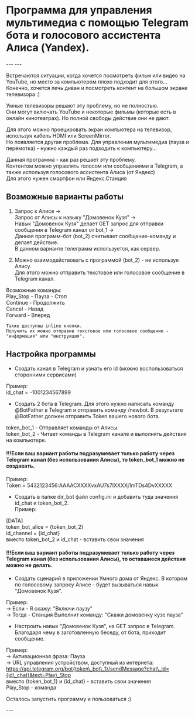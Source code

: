 Программа для управления мультимедиа с помощью Telegram бота и голосового ассистента Алиса (Yandex).
==============================================================

\--- ---

Встречаются ситуации, когда хочется посмотреть фильм или видео на YouTube, но место за компьютером плохо подходит для этого...  
Конечно, хочется лечь диван и посмотреть контент на большом экране телевизора :)  

Умные телевизоры решают эту проблему, но не полностью.  
Они могут включать YouTube и некоторые фильмы (которые есть в онлайн кинотеатрах). Но полной свободы действие они не дают.  

Для этого можно проецировать экран компьютера на телевизор, используя кабель HDMI или ScreenMirror.  
Но появляется другая проблема. Для управления мультимедиа (пауза и перемотка) - нужно каждый раз подходить к компьютеру...  

Данная программа - как раз решает эту проблему.  
Контентом можно управлять голосом или сообщениями в Telegram, а также используя голосового ассистента Алиса (от Яндекс)  
Для этого нужен смартфон или Яндекс.Станция

Возможные варианты работы
-------------------------

1.  Запрос к Алисе ->  
    Запрос от Алисы к навыку "Домовенок Кузя" ->  
    Навык "Домовенок Кузя" делает GET запрос для отправки сообщения в Telegram канал от bot\_1 ->  
    Данная программ-бот (bot\_2) считывает сообщение-команду и делает действие.  
В данном варианте телеграмм используется, как сервер.  


2.  Можно взаимодействовать с программой (bot\_2) - не используя Алису.  
    Для этого можно отправить текстовое или голосовое сообщение в Telegram канал.  

Возможные команды:  
    Play\_Stop - Пауза - Стоп  
    Continue - Продолжить  
    Cancel - Назад  
    Forward - Вперед  

    Также доступны inline кнопки.  
    Получить их можно отправив текстовое или голосовое сообщение - "информация" или "инструкция".  


Настройка программы
-------------------

*   Создать канал в Telegram и узнать его id (можно воспользоваться сторонними сервисами)  

Пример:  
  id\_chat = -1001234567899  


*   Создать 2 бота в Telegram. Для этого нужно написать команду @BotFather в Telegram и отправить команду /newbot. В результате @BotFather должен отправить Token вашего нового бота.  

token\_bot\_1 - Отправляет команды от Алисы.  
token\_bot\_2 - Читает команды в Telegram канале и выполнять действия на компьютере.  
#### !!!Если ваш вариант работы подразумевает только работу через Telegram канал (без использования Алисы), то token\_bot\_1 можно не создавать.

Пример:  
  Token = 5432123456:AAAACXXXXvxAU7s7IXXXXj1mTDs4DvXXXXX  


*   Создать в папке dir\_bot файл config.ini и добавить туда значения id\_chat и token\_bot\_2.  
Пример:  

  \[DATA\]  
  token\_bot\_alice = {token\_bot\_2}  
  id\_channel = {id\_chat}  
вместо token\_bot\_2 и id\_chat - вставить свои значения  


#### !!!Если ваш вариант работы подразумевает только работу через Telegram канал (без использования Алисы), то оставшиеся действия можно не делать.

*   Создать сценарий в приложении Умного дома от Яндекс. В котором по голосовому запросу Алисе - будет вызываться навык "Домовенок Кузя".  

Пример:  
  \-> Если - Я скажу: "Включи паузу"  
  \-> Тогда - Станция Выполнит команду: "Скажи домовенку кузе пауза"  


*   Настроить навык "Домовенок Кузя", на GET запрос в Telegram. Благодаря чему в заготовленную беседу, от бота, приходит сообщение.  

Пример:  
  \-> Активационная фраза: Пауза  
  \-> URL управления устройством, доступный из интернета: https://api.telegram.org/bot{token\_bot\_1}/sendMessage?chat\_id={id\_chat}&text=Play\_Stop  
вместо {token\_bot\_1} и {id\_chat} - вставить свои значения  
Play\_Stop - команда  


Осталось запустить программу и пользоваться :)

\---
